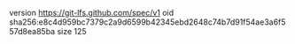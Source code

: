 version https://git-lfs.github.com/spec/v1
oid sha256:e8c4d959bc7379c2a9d6599b42345ebd2648c74b7d91f54ae3a6f557d8ea85ba
size 125
